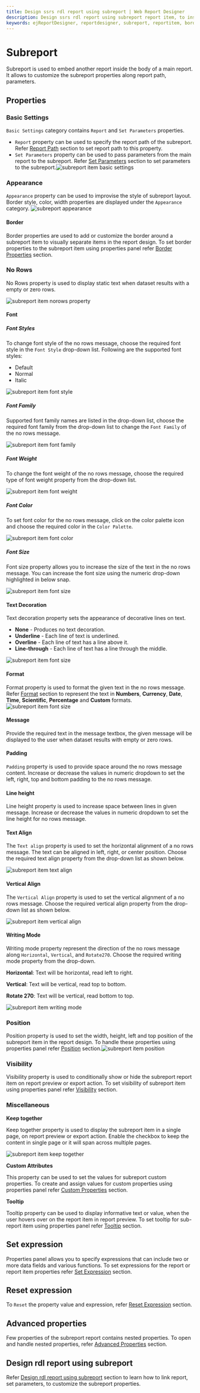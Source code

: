 ```yaml
---
title: Design ssrs rdl report using subreport | Web Report Designer
description: Design ssrs rdl report using subreport report item, to insert one report inside the other report using web report designer.
keywords: ejReportDesigner, reportdesigner, subreport, reportitem, border
---
```


# Subreport

Subreport is used to embed another report inside the body of a main report. It allows to customize the subreport properties along report path, parameters.

## Properties

### Basic Settings

`Basic Settings` category contains `Report` and `Set Parameters` properties.

* `Report` property can be used to specify the report path of the subreport. Refer [Report Path](./../../compose-report/link-data/#report-path) section to set report path to this property.
* `Set Parameters` property can be used to pass parameters from the main report to the subreport. Refer [Set Parameters](./../../compose-report/link-data/#set-parameters) section to set parameters to the subreport.![subreport item basic settings](/static/assets/on-premise/images/report-designer/report-items/subreport/basic-settings.png)

### Appearance

`Appearance` property can be used to improvise the style of subreport layout. Border style, color, width properties are displayed under the `Appearance` category.
![subreport appearance](/static/assets/on-premise/images/report-designer/report-items/subreport/subreport-appearence.png)

#### Border

Border properties are used to add or customize the border around a subreport item to visually separate items in the report design. To set border properties to the subreport item using properties panel refer [Border Properties](./../../compose-report/common-properties/#border-properties) section.

### No Rows

No Rows property is used to display static text when dataset results with a empty or zero rows.

![subreport item norows property](/static/assets/on-premise/images/report-designer/report-items/subreport/subreport-norows-property.png)

#### Font

##### Font Styles

To change font style of the no rows message, choose the required font style in the `Font Style` drop-down list. Following are the supported font styles:

* Default
* Normal
* Italic

![subreport item font style](/static/assets/on-premise/images/report-designer/report-items/subreport/subreport-norows-font-style.png)

##### Font Family

Supported font family names are listed in the drop-down list, choose the required font family from the drop-down list to change the `Font Family` of the no rows message.

![subreport item font family](/static/assets/on-premise/images/report-designer/report-items/subreport/subreport-norows-font-family.png)

##### Font Weight

To change the font weight of the no rows message, choose the required type of font weight property from the drop-down list.

![subreport item font weight](/static/assets/on-premise/images/report-designer/report-items/subreport/subreport-norows-font-weight.png)

##### Font Color

To set font color for the no rows message, click on the color palette icon and choose the required color in the `Color Palette`.

![subreport item font color](/static/assets/on-premise/images/report-designer/report-items/subreport/subreport-norows-font-color.png)

##### Font Size

Font size property allows you to increase the size of the text in the no rows message. You can increase the font size using the numeric drop-down highlighted in below snap.

![subreport item font size](/static/assets/on-premise/images/report-designer/report-items/subreport/subreport-norows-font-size.png)

#### Text Decoration

Text decoration property sets the appearance of decorative lines on text.

* **None** - Produces no text decoration.
* **Underline** - Each line of text is underlined.
* **Overline** - Each line of text has a line above it.
* **Line-through** - Each line of text has a line through the middle.

![subreport item font size](/static/assets/on-premise/images/report-designer/report-items/subreport/subreport-norows-text-decoration.png)

#### Format

Format property is used to format the given text in the no rows message. Refer [Format](./../../compose-report/format-data/#format) section to represent the text in **Numbers**, **Currency**, **Date**, **Time**, **Scientific**, **Percentage** and **Custom** formats.![subreport item font size](/static/assets/on-premise/images/report-designer/report-items/subreport/subreport-norows-format.png)

#### Message

Provide the required text in the message textbox, the given message will be displayed to the user when dataset results with empty or zero rows.

#### Padding

`Padding` property is used to provide space around the no rows message content. Increase or decrease the values in numeric dropdown to set the left, right, top and bottom padding to the no rows message.

#### Line height

Line height property is used to increase space between lines in given message. Increase or decrease the values in numeric dropdown to set the line height for no rows message.

#### Text Align

The `Text align` property is used to set the horizontal alignment of a no rows message. The text can be aligned in left, right, or center position. Choose the required text align property from the drop-down list as shown below.

![subreport item text align](/static/assets/on-premise/images/report-designer/report-items/subreport/subreport-norows-text-align.png)

#### Vertical Align

The `Vertical Align` property is used to set the vertical alignment of a no rows message. Choose the required vertical align property from the drop-down list as shown below.

![subreport item vertical align](/static/assets/on-premise/images/report-designer/report-items/subreport/subreport-norows-vertical-align.png)

#### Writing Mode

Writing mode property represent the direction of the no rows message along `Horizontal`, `Vertical`, and `Rotate270`. Choose the required writing mode property from the drop-down.

**Horizontal**: Text will be horizontal, read left to right.

**Vertical**: Text will be vertical, read top to bottom.

**Rotate 270**: Text will be vertical, read bottom to top.

![subreport item writing mode](/static/assets/on-premise/images/report-designer/report-items/subreport/subreport-norows-writing-mode.png)

### Position

Position property is used to set the width, height, left and top position of the subreport item in the report design. To handle these properties using properties panel refer [Position](./../../compose-report/common-properties/#position) section.![subreport item position](/static/assets/on-premise/images/report-designer/report-items/subreport/subreport-norows-position.png)

### Visibility

Visibility property is used to conditionally show or hide the subreport report item on report preview or export action. To set visibility of subreport item using properties panel refer [Visibility](./../../compose-report/common-properties/#visibility) section.

### Miscellaneous

<span style="font-weight:bold">Keep together</span>

Keep together property is used to display the subreport item in a single page, on report preview or export action. Enable the checkbox to keep the content in single page or it will span across multiple pages.

![subreport item keep together](/static/assets/on-premise/images/report-designer/report-items/subreport/subreport-keep-together.png)

<span style="font-weight:bold">Custom Attributes</span>

This property can be used to set the values for subreport custom properties. To create and assign values for custom properties using properties panel refer [Custom Properties](./../../compose-report/common-properties/#custom-properties) section.

<span style="font-weight:bold">Tooltip</span>

Tooltip property can be used to display informative text or value, when the user hovers over on the report item in report preview. To set tooltip for sub-report item using properties panel refer [Tooltip](./../../compose-report/common-properties/#tooltip) section.

## Set expression

Properties panel allows you to specify expressions that can include two or more data fields and various functions. To set expressions for the report or report item properties refer [Set Expression](./../../compose-report/properties-panel/#set-expression) section.

## Reset expression

To `Reset` the property value and expression, refer [Reset Expression](./../../compose-report/properties-panel/#reset-expression) section.

## Advanced properties

Few properties of the subreport report contains nested properties. To open and handle nested properties, refer [Advanced Properties](./../../compose-report/properties-panel/#advanced-properties) section.

## Design rdl report using subreport

Refer [Design rdl report using subreport](./../../report-items/subreport/design-rdl-report-using-subreport/) section to learn how to link report, set parameters, to customize the subreport properties.